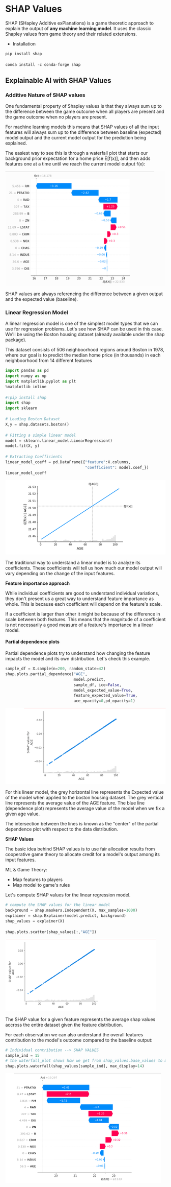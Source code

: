 # SHAP Values

SHAP (SHapley Additive exPlanations) is a game theoretic approach to explain the output of **any machine learning model**.
It uses the classic Shapley values from game theory and their related extensions. 

* Installation

````python
pip install shap

conda install -c conda-forge shap
````

## Explainable AI with SHAP Values

### Additive Nature of SHAP values

One fundamental property of Shapley values is that they always sum up to the difference between the game outcome when all 
players are present and the game outcome when no players are present. 

For machine learning models this means that SHAP values of all the input features will always sum up to the difference 
between baseline (expected) model output and the current model output for the prediction being explained.

The easiest way to see this is through a waterfall plot that starts our background prior expectation for a home 
price E[f(x)], and then adds features one at a time until we reach the current model output f(x):

![](/assets/ml/shap/7.png)

SHAP values are always referencing the difference between a given output and the expected value (baseline).

### Linear Regression Model 

A linear regression model is one of the simplest model types that we can use for regression problems. Let's see how SHAP
can be used in this case. We'll be using the Boston housing dataset (already available under the shap package).

This dataset consists of 506 neighboorhood regions around Boston in 1978, where our goal is to predict the median 
home price (in thousands) in each neighboorhood from 14 different features

````python
import pandas as pd
import numpy as np
import matplotlib.pyplot as plt
%matplotlib inline

#!pip install shap
import shap
import sklearn

# Loading Boston Dataset
X,y = shap.datasets.boston()

# Fitting a simple linear model
model = sklearn.linear_model.LinearRegression()
model.fit(X, y)

# Extracting Coefficients
linear_model_coeff = pd.DataFrame({"feature":X.columns,
                                   "coefficient": model.coef_})
linear_model_coeff
````
![](/assets/ml/shap/9.png)

The traditional way to understand a linear model is to analyze its coefficients. These coefficients will tell us how much 
our model output will vary depending on the change of the input features. 

**Feature importance approach**

While individual coefficients are good to understand individual variations, they don't present us a great way to 
understand feature importance as whole. This is because each coefficient will depend on the feature's scale. 

If a coefficient is larger than other it might be because of the difference in scale between both features. This means that
the magnitude of a coefficient is not necessarily a good measure of a feature's importance in a linear model.

#### Partial dependence plots

Partial dependence plots try to understand how changing the feature impacts the model and its own distribution. Let's check 
this example.

````python
sample_df = X.sample(n=200, random_state=42)
shap.plots.partial_dependence("AGE", 
                              model.predict, 
                              sample_df, ice=False, 
                              model_expected_value=True, 
                              feature_expected_value=True,
                              ace_opacity=0,pd_opacity=1)
````
![](/assets/ml/shap/10.png)

For this linear model, the grey horizontal line represents the Expected value of the model when applied to the boston 
housing dataset. The grey vertical line represents the average value of the AGE feature. The blue line (dependence plot)
represents the average value of the model when we fix a given age value. 

The intersection between the lines is known as the "center" of the partial dependence plot with respect to the data
distribution. 

**SHAP Values**

The basic idea behind SHAP values is to use fair allocation results from cooperative game theory to allocate credit
for a model's output among its input features. 

ML & Game Theory:
* Map features to players
* Map model to game's rules

Let's compute SHAP values for the linear regression model.

```python
# compute the SHAP values for the linear model
background = shap.maskers.Independent(X, max_samples=1000)
explainer = shap.Explainer(model.predict, background)
shap_values = explainer(X)

shap.plots.scatter(shap_values[:,"AGE"])
```
![](/assets/ml/shap/4.png)

The SHAP value for a given feature represents the average shap values accross the entire dataset given the feature
distribution.

For each observation we can also understand the overall features contribution to the model's outcome compared to the
baseline output:

````python
# Individual contribution --> SHAP VALUES
sample_ind = 15
# the waterfall_plot shows how we get from shap_values.base_values to model.predict(X)[sample_ind]
shap.plots.waterfall(shap_values[sample_ind], max_display=14)

````
![](/assets/ml/shap/11.png)


